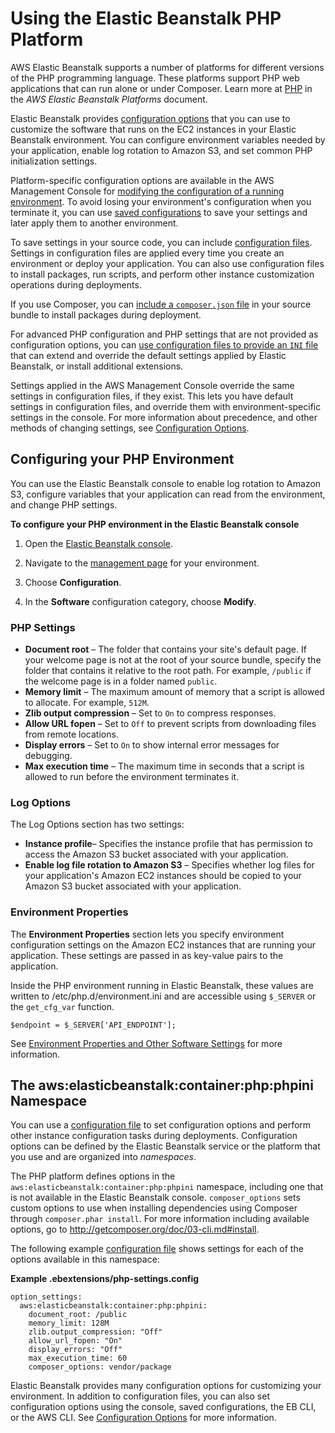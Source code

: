 # Using the Elastic Beanstalk PHP Platform<a name="create_deploy_PHP.container"></a>

AWS Elastic Beanstalk supports a number of platforms for different versions of the PHP programming language\. These platforms support PHP web applications that can run alone or under Composer\. Learn more at [PHP](https://docs.aws.amazon.com/elasticbeanstalk/latest/platforms/platforms-supported.html#platforms-supported.PHP) in the *AWS Elastic Beanstalk Platforms* document\.

Elastic Beanstalk provides [configuration options](command-options.md) that you can use to customize the software that runs on the EC2 instances in your Elastic Beanstalk environment\. You can configure environment variables needed by your application, enable log rotation to Amazon S3, and set common PHP initialization settings\.

Platform\-specific configuration options are available in the AWS Management Console for [modifying the configuration of a running environment](environment-configuration-methods-after.md)\. To avoid losing your environment's configuration when you terminate it, you can use [saved configurations](environment-configuration-savedconfig.md) to save your settings and later apply them to another environment\.

To save settings in your source code, you can include [configuration files](ebextensions.md)\. Settings in configuration files are applied every time you create an environment or deploy your application\. You can also use configuration files to install packages, run scripts, and perform other instance customization operations during deployments\.

If you use Composer, you can [include a `composer.json` file](php-configuration-composer.md) in your source bundle to install packages during deployment\.

For advanced PHP configuration and PHP settings that are not provided as configuration options, you can [use configuration files to provide an `INI` file](php-configuration-phpini.md) that can extend and override the default settings applied by Elastic Beanstalk, or install additional extensions\.

Settings applied in the AWS Management Console override the same settings in configuration files, if they exist\. This lets you have default settings in configuration files, and override them with environment\-specific settings in the console\. For more information about precedence, and other methods of changing settings, see [Configuration Options](command-options.md)\.

## Configuring your PHP Environment<a name="php-console"></a>

You can use the Elastic Beanstalk console to enable log rotation to Amazon S3, configure variables that your application can read from the environment, and change PHP settings\.

**To configure your PHP environment in the Elastic Beanstalk console**

1. Open the [Elastic Beanstalk console](https://console.aws.amazon.com/elasticbeanstalk)\.

1. Navigate to the [management page](environments-console.md) for your environment\.

1. Choose **Configuration**\.

1. In the **Software** configuration category, choose **Modify**\.

### PHP Settings<a name="php-console-settings"></a>
+ **Document root** – The folder that contains your site's default page\. If your welcome page is not at the root of your source bundle, specify the folder that contains it relative to the root path\. For example, `/public` if the welcome page is in a folder named `public`\.
+ **Memory limit** – The maximum amount of memory that a script is allowed to allocate\. For example, `512M`\.
+ **Zlib output compression** – Set to `On` to compress responses\.
+ **Allow URL fopen** – Set to `Off` to prevent scripts from downloading files from remote locations\.
+ **Display errors** – Set to `On` to show internal error messages for debugging\.
+ **Max execution time** – The maximum time in seconds that a script is allowed to run before the environment terminates it\.

### Log Options<a name="php-console-logs"></a>

The Log Options section has two settings:
+ **Instance profile**– Specifies the instance profile that has permission to access the Amazon S3 bucket associated with your application\.
+ **Enable log file rotation to Amazon S3** – Specifies whether log files for your application's Amazon EC2 instances should be copied to your Amazon S3 bucket associated with your application\.

### Environment Properties<a name="php-console-properties"></a>

The **Environment Properties** section lets you specify environment configuration settings on the Amazon EC2 instances that are running your application\. These settings are passed in as key\-value pairs to the application\. 

Inside the PHP environment running in Elastic Beanstalk, these values are written to /etc/php\.d/environment\.ini and are accessible using `$_SERVER` or the `get_cfg_var` function\.

```
$endpoint = $_SERVER['API_ENDPOINT'];
```

See [Environment Properties and Other Software Settings](environments-cfg-softwaresettings.md) for more information\.

## The aws:elasticbeanstalk:container:php:phpini Namespace<a name="php-namespaces"></a>

You can use a [configuration file](ebextensions.md) to set configuration options and perform other instance configuration tasks during deployments\. Configuration options can be defined by the Elastic Beanstalk service or the platform that you use and are organized into *namespaces*\.

The PHP platform defines options in the `aws:elasticbeanstalk:container:php:phpini` namespace, including one that is not available in the Elastic Beanstalk console\. `composer_options` sets custom options to use when installing dependencies using Composer through `composer.phar install`\. For more information including available options, go to [http://getcomposer\.org/doc/03\-cli\.md\#install](http://getcomposer.org/doc/03-cli.md#install)\.

The following example [configuration file](ebextensions.md) shows settings for each of the options available in this namespace:

**Example \.ebextensions/php\-settings\.config**  

```
option_settings:
  aws:elasticbeanstalk:container:php:phpini:
    document_root: /public
    memory_limit: 128M
    zlib.output_compression: "Off"
    allow_url_fopen: "On"
    display_errors: "Off"
    max_execution_time: 60
    composer_options: vendor/package
```

Elastic Beanstalk provides many configuration options for customizing your environment\. In addition to configuration files, you can also set configuration options using the console, saved configurations, the EB CLI, or the AWS CLI\. See [Configuration Options](command-options.md) for more information\.